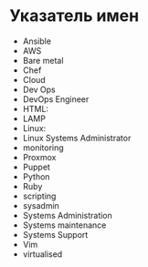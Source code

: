 <!--
File          : i.md

Created       : Tue 28 Jul 2015 06:52:14
Last Modified : Sat 01 Aug 2015 21:53:26
Maintainer    : sharlatan
-->

# Указатель имен #

*   Ansible
*   AWS
*   Bare metal
*   Chef
*   Cloud
*   Dev Ops
*   DevOps Engineer
*   HTML:
*   LAMP
*   Linux: 
*   Linux Systems Administrator
*   monitoring
*   Proxmox
*   Puppet
*   Python
*   Ruby
*   scripting
*   sysadmin
*   Systems Administration
*   Systems maintenance
*   Systems Support
*   Vim
*   virtualised
